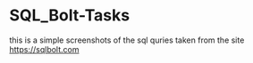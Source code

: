 # SQL_Bolt-Tasks
this is a simple screenshots of the sql quries taken from the site https://sqlbolt.com
